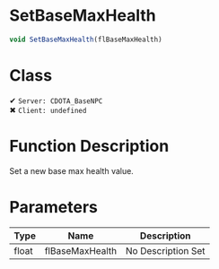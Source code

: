 # SetBaseMaxHealth
```js
void SetBaseMaxHealth(flBaseMaxHealth)
```
# Class
✔ `Server: CDOTA_BaseNPC`  
✖ `Client: undefined`  

# Function Description
Set a new base max health value.
# Parameters
Type|Name|Description
--|--|--
float|flBaseMaxHealth|No Description Set
